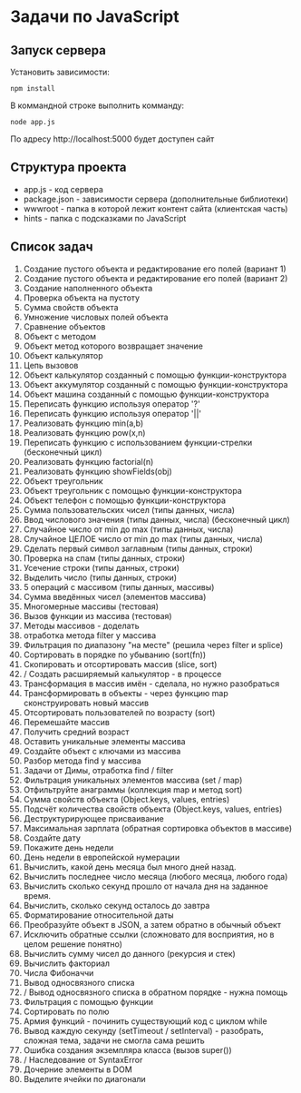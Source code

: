 # Задачи по JavaScript

## Запуск сервера

Установить зависимости:
```
npm install
```

В коммандной строке выполнить комманду:
```
node app.js
```

По адресу http://localhost:5000 будет доступен сайт

## Структура проекта
- app.js - код сервера
- package.json - зависимости сервера (дополнительные библиотеки)
- wwwroot - папка в которой лежит контент сайта (клиентская часть)
- hints - папка с подсказками по JavaScript

## Список задач
1. Создание пустого объекта и редактирование его полей (вариант 1)
2. Создание пустого объекта и редактирование его полей (вариант 2)
3. Создание наполненного объекта
4. Проверка объекта на пустоту
5. Сумма свойств объекта
6. Умножение числовых полей объекта
7. Сравнение объектов
8. Объект с методом
9. Объект метод которого возвращает значение
10. Объект калькулятор
11. Цепь вызовов
12. Объект калькулятор созданный с помощью функции-конструктора
13. Объект аккумулятор созданный с помощью функции-конструктора
14. Объект машина созданный с помощью функции-конструктора
15. Переписать функцию используя оператор '?'
16. Переписать функцию используя оператор '||'
17. Реализовать функцию min(a,b)
18. Реализовать функцию pow(x,n)
19. Переписать функцию с использованием функции-стрелки (бесконечный цикл)
20. Реализовать функцию factorial(n)
21. Реализовать функцию showFields(obj)
22. Объект треугольник
23. Объект треугольник с помощью функции-конструктора
24. Объект телефон с помощью функции-конструктора
25. Сумма пользовательских чисел (типы данных, числа)
26. Ввод числового значения (типы данных, числа) (бесконечный цикл)
27. Случайное число от min до max (типы данных, числа)
28. Случайное ЦЕЛОЕ число от min до max (типы данных, числа)
29. Сделать первый символ заглавным (типы данных, строки)
30. Проверка на спам (типы данных, строки)
31. Усечение строки (типы данных, строки)
32. Выделить число (типы данных, строки)
33. 5 операций с массивом (типы данных, массивы)
34. Сумма введённых чисел (элементов массива)
35. Многомерные массивы (тестовая)
36. Вызов функции из массива (тестовая)
37. Методы массивов - доделать
38. отработка метода filter у массива
39. Фильтрация по диапазону "на месте" (решила через filter и splice)
40. Сортировать в порядке по убыванию (sort(fn))
41. Скопировать и отсортировать массив (slice, sort)
42. / Создать расширяемый калькулятор - в процессе
43. Трансформация в массив имён - сделала, но нужно разобраться
44. Трансформировать в объекты - через функцию map сконструировать новый массив
45. Отсортировать пользователей по возрасту (sort)
46. Перемешайте массив
47. Получить средний возраст
48. Оставить уникальные элементы массива
49. Создайте объект с ключами из массива
50. Разбор метода find у массива
51. Задачи от Димы, отработка find / filter
52. Фильтрация уникальных элементов массива (set / map)
53. Отфильтруйте анаграммы (коллекция map и метод sort)
54. Сумма свойств объекта (Object.keys, values, entries)
55. Подсчёт количества свойств объекта (Object.keys, values, entries)
56. Деструктурирующее присваивание
57. Максимальная зарплата (обратная сортировка объектов в массиве)
58. Создайте дату
59. Покажите день недели
60. День недели в европейской нумерации
61. Вычислить, какой день месяца был много дней назад.
62. Вычислить последнее число месяца (любого месяца, любого года)
63. Вычислить сколько секунд прошло от начала дня на заданное время.
64. Вычислить, сколько секунд осталось до завтра
65. Форматирование относительной даты
66. Преобразуйте объект в JSON, а затем обратно в обычный объект
67. Исключить обратные ссылки (сложновато для восприятия, но в целом решение понятно)
68. Вычислить сумму чисел до данного (рекурсия и стек)
69. Вычислить факториал
70. Числа Фибоначчи 
71. Вывод односвязного списка
72. / Вывод односвязного списка в обратном порядке - нужна помощь
73. Фильтрация с помощью функции 
74. Сортировать по полю
75. Армия функций - починить существующий код с циклом while
76. Вывод каждую секунду (setTimeout / setInterval) - разобрать, сложная тема, задачи не смогла сама решить
77. Ошибка создания экземпляра класса (вызов super())
78. / Наследование от SyntaxError
79. Дочерние элементы в DOM
80. Выделите ячейки по диагонали